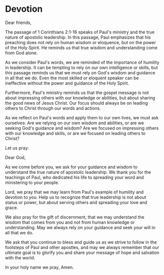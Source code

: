 # Devotion

Dear friends,

The passage of 1 Corinthians 2:1-16 speaks of Paul's ministry and the true nature of apostolic leadership. In this passage, Paul emphasizes that his preaching does not rely on human wisdom or eloquence, but on the power of the Holy Spirit. He reminds us that true wisdom and understanding come from God alone.

As we consider Paul's words, we are reminded of the importance of humility in leadership. It can be tempting to rely on our own intelligence or skills, but this passage reminds us that we must rely on God's wisdom and guidance in all that we do. Even the most skilled or eloquent speaker can be ineffective without the power and guidance of the Holy Spirit.

Furthermore, Paul's ministry reminds us that the gospel message is not about impressing others with our knowledge or abilities, but about sharing the good news of Jesus Christ. Our focus should always be on leading others to Christ through our words and actions.

As we reflect on Paul's words and apply them to our own lives, we must ask ourselves: Are we relying on our own wisdom and abilities, or are we seeking God's guidance and wisdom? Are we focused on impressing others with our knowledge and skills, or are we focused on leading others to Christ?

Let us pray:

Dear God,

As we come before you, we ask for your guidance and wisdom to understand the true nature of apostolic leadership. We thank you for the teachings of Paul, who dedicated his life to spreading your word and ministering to your people.

Lord, we pray that we may learn from Paul's example of humility and devotion to you. Help us to recognize that true leadership is not about status or power, but about serving others and spreading your love and grace.

We also pray for the gift of discernment, that we may understand the wisdom that comes from you and not from human knowledge or understanding. May we always rely on your guidance and seek your will in all that we do.

We ask that you continue to bless and guide us as we strive to follow in the footsteps of Paul and other apostles, and may we always remember that our ultimate goal is to glorify you and share your message of hope and salvation with the world.

In your holy name we pray,
Amen.

